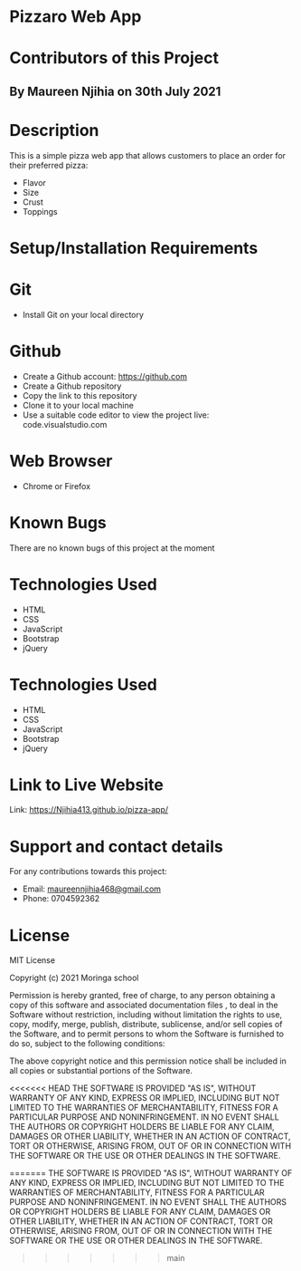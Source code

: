 # Pizzaro Web App
# Contributors of this Project
## By Maureen Njihia on 30th July 2021
# Description
This is a simple pizza web app that allows customers to place an order for their preferred pizza:
* Flavor
* Size
* Crust 
* Toppings
# Setup/Installation Requirements
# Git
* Install Git on your local directory
# Github
* Create a Github account: https://github.com
* Create a Github repository
* Copy the link to this repository
* Clone it to your local machine
* Use a suitable code editor to view the project live: code.visualstudio.com
# Web Browser
* Chrome or Firefox
# Known Bugs
There are no known bugs of this project at the moment
# Technologies Used
* HTML
* CSS
* JavaScript
* Bootstrap
* jQuery
# Technologies Used
* HTML
* CSS
* JavaScript
* Bootstrap
* jQuery
# Link to Live Website
Link: https://Njihia413.github.io/pizza-app/
# Support and contact details
For any contributions towards this project:
* Email: maureennjihia468@gmail.com
* Phone: 0704592362
# License
MIT License

Copyright (c) 2021 Moringa school

Permission is hereby granted, free of charge, to any person obtaining a copy of this software and associated documentation files , to deal in the Software without restriction, including without limitation the rights to use, copy, modify, merge, publish, distribute, sublicense, and/or sell copies of the Software, and to permit persons to whom the Software is furnished to do so, subject to the following conditions:

The above copyright notice and this permission notice shall be included in all copies or substantial portions of the Software.

<<<<<<< HEAD
THE SOFTWARE IS PROVIDED "AS IS", WITHOUT WARRANTY OF ANY KIND, EXPRESS OR IMPLIED, INCLUDING BUT NOT LIMITED TO THE WARRANTIES OF MERCHANTABILITY, FITNESS FOR A PARTICULAR PURPOSE AND NONINFRINGEMENT. IN NO EVENT SHALL THE AUTHORS OR COPYRIGHT HOLDERS BE LIABLE FOR ANY CLAIM, DAMAGES OR OTHER LIABILITY, WHETHER IN AN ACTION OF CONTRACT, TORT OR OTHERWISE, ARISING FROM, OUT OF OR IN CONNECTION WITH THE SOFTWARE OR THE USE OR OTHER DEALINGS IN THE SOFTWARE.

  
=======
THE SOFTWARE IS PROVIDED "AS IS", WITHOUT WARRANTY OF ANY KIND, EXPRESS OR IMPLIED, INCLUDING BUT NOT LIMITED TO THE WARRANTIES OF MERCHANTABILITY, FITNESS FOR A PARTICULAR PURPOSE AND NONINFRINGEMENT. IN NO EVENT SHALL THE AUTHORS OR COPYRIGHT HOLDERS BE LIABLE FOR ANY CLAIM, DAMAGES OR OTHER LIABILITY, WHETHER IN AN ACTION OF CONTRACT, TORT OR OTHERWISE, ARISING FROM, OUT OF OR IN CONNECTION WITH THE SOFTWARE OR THE USE OR OTHER DEALINGS IN THE SOFTWARE.
>>>>>>> main
